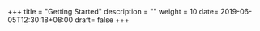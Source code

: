 +++
title = "Getting Started"
description = ""
weight = 10
date= 2019-06-05T12:30:18+08:00
draft= false
+++
